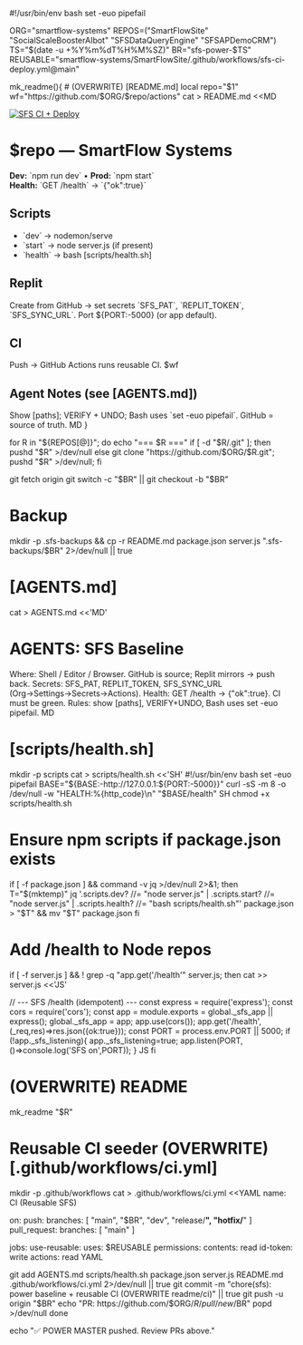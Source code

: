 #!/usr/bin/env bash
set -euo pipefail

ORG="smartflow-systems"
REPOS=("SmartFlowSite" "SocialScaleBoosterAIbot" "SFSDataQueryEngine" "SFSAPDemoCRM")
TS="$(date -u +%Y%m%dT%H%M%SZ)"
BR="sfs-power-$TS"
REUSABLE="smartflow-systems/SmartFlowSite/.github/workflows/sfs-ci-deploy.yml@main"

mk_readme(){ # (OVERWRITE) [README.md]
  local repo="$1" wf="https://github.com/$ORG/$repo/actions"
  cat > README.md <<MD
<!-- BADGES:START -->
[![SFS CI + Deploy](https://github.com/$ORG/$repo/actions/workflows/ci.yml/badge.svg)](https://github.com/$ORG/$repo/actions/workflows/ci.yml)
<!-- BADGES:END -->

# $repo — SmartFlow Systems
**Dev:** \`npm run dev\`  •  **Prod:** \`npm start\`  
**Health:** \`GET /health\` → \`{"ok":true}\`

## Scripts
- \`dev\` → nodemon/serve
- \`start\` → node server.js (if present)
- \`health\` → bash [scripts/health.sh]

## Replit
Create from GitHub → set secrets \`SFS_PAT\`, \`REPLIT_TOKEN\`, \`SFS_SYNC_URL\`. Port \${PORT:-5000} (or app default).

## CI
Push → GitHub Actions runs reusable CI. $wf

## Agent Notes (see [AGENTS.md])
Show [paths]; VERIFY + UNDO; Bash uses \`set -euo pipefail\`. GitHub = source of truth.
MD
}

for R in "${REPOS[@]}"; do
  echo "=== $R ==="
  if [ -d "$R/.git" ]; then pushd "$R" >/dev/null
  else git clone "https://github.com/$ORG/$R.git"; pushd "$R" >/dev/null; fi

  git fetch origin
  git switch -c "$BR" || git checkout -b "$BR"

  # Backup
  mkdir -p .sfs-backups && cp -r README.md package.json server.js ".sfs-backups/$BR" 2>/dev/null || true

  # [AGENTS.md]
  cat > AGENTS.md <<'MD'
# AGENTS: SFS Baseline
Where: Shell / Editor / Browser. GitHub is source; Replit mirrors → push back.
Secrets: SFS_PAT, REPLIT_TOKEN, SFS_SYNC_URL (Org→Settings→Secrets→Actions).
Health: GET /health → {"ok":true}. CI must be green.
Rules: show [paths], VERIFY+UNDO, Bash uses set -euo pipefail.
MD

  # [scripts/health.sh]
  mkdir -p scripts
  cat > scripts/health.sh <<'SH'
#!/usr/bin/env bash
set -euo pipefail
BASE="${BASE:-http://127.0.0.1:${PORT:-5000}}"
curl -sS -m 8 -o /dev/null -w "HEALTH:%{http_code}\n" "$BASE/health"
SH
  chmod +x scripts/health.sh

  # Ensure npm scripts if package.json exists
  if [ -f package.json ] && command -v jq >/dev/null 2>&1; then
    T="$(mktemp)"
    jq '.scripts.dev? //= "node server.js"
       | .scripts.start? //= "node server.js"
       | .scripts.health? //= "bash scripts/health.sh"' package.json > "$T" && mv "$T" package.json
  fi

  # Add /health to Node repos
  if [ -f server.js ] && ! grep -q "app.get('/health'" server.js; then
    cat >> server.js <<'JS'

// --- SFS /health (idempotent) ---
const express = require('express'); const cors = require('cors');
const app = module.exports = global._sfs_app || express(); global._sfs_app = app;
app.use(cors()); app.get('/health', (_req,res)=>res.json({ok:true}));
const PORT = process.env.PORT || 5000;
if (!app._sfs_listening){ app._sfs_listening=true; app.listen(PORT,()=>console.log('SFS on',PORT)); }
JS
  fi

  # (OVERWRITE) README
  mk_readme "$R"

  # Reusable CI seeder (OVERWRITE) [.github/workflows/ci.yml]
  mkdir -p .github/workflows
  cat > .github/workflows/ci.yml <<YAML
name: CI (Reusable SFS)

on:
  push:
    branches: [ "main", "$BR", "dev", "release/**", "hotfix/**" ]
  pull_request:
    branches: [ "main" ]

jobs:
  use-reusable:
    uses: $REUSABLE
    permissions:
      contents: read
      id-token: write
      actions: read
YAML

  git add AGENTS.md scripts/health.sh package.json server.js README.md .github/workflows/ci.yml 2>/dev/null || true
  git commit -m "chore(sfs): power baseline + reusable CI (OVERWRITE readme/ci)" || true
  git push -u origin "$BR"
  echo "PR: https://github.com/$ORG/$R/pull/new/$BR"
  popd >/dev/null
done

echo "✅ POWER MASTER pushed. Review PRs above."